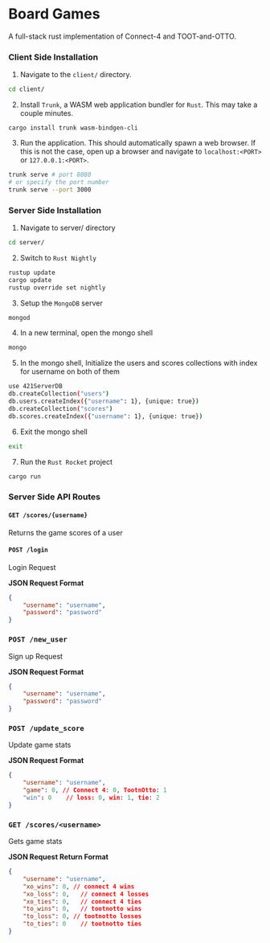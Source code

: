 # Board Games
A full-stack rust implementation of Connect-4 and TOOT-and-OTTO.

### Client Side Installation
1. Navigate to the `client/` directory.
```sh
cd client/
```

2. Install `Trunk`, a WASM web application bundler for `Rust`. This may take a couple minutes.
```
cargo install trunk wasm-bindgen-cli
```

3. Run the application. This should automatically spawn a web browser. If this is not the case, open up a browser and navigate to `localhost:<PORT>` or `127.0.0.1:<PORT>`.
```sh
trunk serve # port 8080
# or specify the port number
trunk serve --port 3000
```

### Server Side Installation
1. Navigate to server/ directory
```sh
cd server/
```

2. Switch to `Rust Nightly`
```sh
rustup update
cargo update
rustup override set nightly
```

3. Setup the `MongoDB` server
```sh
mongod
```

4. In a new terminal, open the mongo shell
```sh
mongo
```

5. In the mongo shell, Initialize the users and scores collections with index for username on both of them
```sh
use 421ServerDB
db.createCollection("users")
db.users.createIndex({"username": 1}, {unique: true})
db.createCollection("scores")
db.scores.createIndex({"username": 1}, {unique: true})
```

6. Exit the mongo shell
```sh
exit
```

7. Run the `Rust Rocket` project
```sh
cargo run
```

### Server Side API Routes

#### `GET /scores/{username}`

Returns the game scores of a user

#### `POST /login`

Login Request

**JSON Request Format**
```json
{
	"username": "username",
	"password": "password"
}
```

### `POST /new_user`

Sign up Request

**JSON Request Format**
```json
{
	"username": "username",
	"password": "password"
}
```

### `POST /update_score`

Update game stats

**JSON Request Format**
```json
{
	"username": "username",
	"game": 0, // Connect 4: 0, TootnOtto: 1
	"win": 0	// loss: 0, win: 1, tie: 2
}
```

### `GET /scores/<username>`

Gets game stats

**JSON Request Return Format**
```json
{
	"username": "username",
	"xo_wins": 0, // connect 4 wins
	"xo_loss": 0,	// connect 4 losses
	"xo_ties": 0,	// connect 4 ties
	"to_wins": 0,	// tootnotto wins
	"to_loss": 0, // tootnotto losses
	"to_ties": 0	// tootnotto ties
}
```
